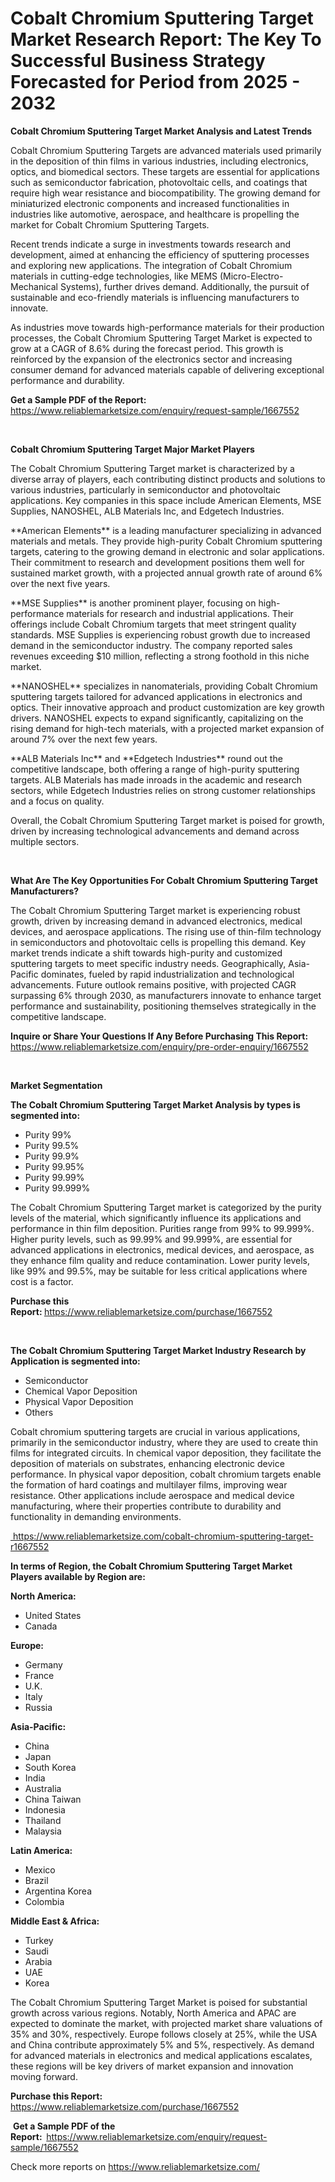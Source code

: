 <p><h1>Cobalt Chromium Sputtering Target Market Research Report: The Key To Successful Business Strategy Forecasted for Period from 2025 - 2032</h1></p><p><strong>Cobalt Chromium Sputtering Target Market Analysis and Latest Trends</strong></p>
<p><p>Cobalt Chromium Sputtering Targets are advanced materials used primarily in the deposition of thin films in various industries, including electronics, optics, and biomedical sectors. These targets are essential for applications such as semiconductor fabrication, photovoltaic cells, and coatings that require high wear resistance and biocompatibility. The growing demand for miniaturized electronic components and increased functionalities in industries like automotive, aerospace, and healthcare is propelling the market for Cobalt Chromium Sputtering Targets.</p><p>Recent trends indicate a surge in investments towards research and development, aimed at enhancing the efficiency of sputtering processes and exploring new applications. The integration of Cobalt Chromium materials in cutting-edge technologies, like MEMS (Micro-Electro-Mechanical Systems), further drives demand. Additionally, the pursuit of sustainable and eco-friendly materials is influencing manufacturers to innovate.</p><p>As industries move towards high-performance materials for their production processes, the Cobalt Chromium Sputtering Target Market is expected to grow at a CAGR of 8.6% during the forecast period. This growth is reinforced by the expansion of the electronics sector and increasing consumer demand for advanced materials capable of delivering exceptional performance and durability.</p></p>
<p><strong>Get a Sample PDF of the Report:&nbsp;</strong> <a href="https://www.reliablemarketsize.com/enquiry/request-sample/1667552?utm_campaign=3248&utm_medium=2&utm_source=Github&utm_content=ia&utm_term=08032025&utm_id=cobalt-chromium-sputtering-target">https://www.reliablemarketsize.com/enquiry/request-sample/1667552</a></p>
<p>&nbsp;</p>
<p><strong>Cobalt Chromium Sputtering Target Major Market Players</strong></p>
<p><p>The Cobalt Chromium Sputtering Target market is characterized by a diverse array of players, each contributing distinct products and solutions to various industries, particularly in semiconductor and photovoltaic applications. Key companies in this space include American Elements, MSE Supplies, NANOSHEL, ALB Materials Inc, and Edgetech Industries.</p><p>**American Elements** is a leading manufacturer specializing in advanced materials and metals. They provide high-purity Cobalt Chromium sputtering targets, catering to the growing demand in electronic and solar applications. Their commitment to research and development positions them well for sustained market growth, with a projected annual growth rate of around 6% over the next five years.</p><p>**MSE Supplies** is another prominent player, focusing on high-performance materials for research and industrial applications. Their offerings include Cobalt Chromium targets that meet stringent quality standards. MSE Supplies is experiencing robust growth due to increased demand in the semiconductor industry. The company reported sales revenues exceeding $10 million, reflecting a strong foothold in this niche market.</p><p>**NANOSHEL** specializes in nanomaterials, providing Cobalt Chromium sputtering targets tailored for advanced applications in electronics and optics. Their innovative approach and product customization are key growth drivers. NANOSHEL expects to expand significantly, capitalizing on the rising demand for high-tech materials, with a projected market expansion of around 7% over the next few years.</p><p>**ALB Materials Inc** and **Edgetech Industries** round out the competitive landscape, both offering a range of high-purity sputtering targets. ALB Materials has made inroads in the academic and research sectors, while Edgetech Industries relies on strong customer relationships and a focus on quality.</p><p>Overall, the Cobalt Chromium Sputtering Target market is poised for growth, driven by increasing technological advancements and demand across multiple sectors.</p></p>
<p>&nbsp;</p>
<p><strong>What Are The Key Opportunities For Cobalt Chromium Sputtering Target Manufacturers?</strong></p>
<p><p>The Cobalt Chromium Sputtering Target market is experiencing robust growth, driven by increasing demand in advanced electronics, medical devices, and aerospace applications. The rising use of thin-film technology in semiconductors and photovoltaic cells is propelling this demand. Key market trends indicate a shift towards high-purity and customized sputtering targets to meet specific industry needs. Geographically, Asia-Pacific dominates, fueled by rapid industrialization and technological advancements. Future outlook remains positive, with projected CAGR surpassing 6% through 2030, as manufacturers innovate to enhance target performance and sustainability, positioning themselves strategically in the competitive landscape.</p></p>
<p><strong>Inquire or Share Your Questions If Any Before Purchasing This Report:</strong> <a href="https://www.reliablemarketsize.com/enquiry/pre-order-enquiry/1667552?utm_campaign=3248&utm_medium=2&utm_source=Github&utm_content=ia&utm_term=08032025&utm_id=cobalt-chromium-sputtering-target">https://www.reliablemarketsize.com/enquiry/pre-order-enquiry/1667552</a></p>
<p>&nbsp;</p>
<p><strong>Market Segmentation</strong></p>
<p><strong>The Cobalt Chromium Sputtering Target Market Analysis by types is segmented into:</strong></p>
<p><ul><li>Purity 99%</li><li>Purity 99.5%</li><li>Purity 99.9%</li><li>Purity 99.95%</li><li>Purity 99.99%</li><li>Purity 99.999%</li></ul></p>
<p><p>The Cobalt Chromium Sputtering Target market is categorized by the purity levels of the material, which significantly influence its applications and performance in thin film deposition. Purities range from 99% to 99.999%. Higher purity levels, such as 99.99% and 99.999%, are essential for advanced applications in electronics, medical devices, and aerospace, as they enhance film quality and reduce contamination. Lower purity levels, like 99% and 99.5%, may be suitable for less critical applications where cost is a factor.</p></p>
<p><strong>Purchase this Report:&nbsp;</strong><a href="https://www.reliablemarketsize.com/purchase/1667552?utm_campaign=3248&utm_medium=2&utm_source=Github&utm_content=ia&utm_term=08032025&utm_id=cobalt-chromium-sputtering-target">https://www.reliablemarketsize.com/purchase/1667552</a></p>
<p>&nbsp;</p>
<p><strong>The Cobalt Chromium Sputtering Target Market Industry Research by Application is segmented into:</strong></p>
<p><ul><li>Semiconductor</li><li>Chemical Vapor Deposition</li><li>Physical Vapor Deposition</li><li>Others</li></ul></p>
<p><p>Cobalt chromium sputtering targets are crucial in various applications, primarily in the semiconductor industry, where they are used to create thin films for integrated circuits. In chemical vapor deposition, they facilitate the deposition of materials on substrates, enhancing electronic device performance. In physical vapor deposition, cobalt chromium targets enable the formation of hard coatings and multilayer films, improving wear resistance. Other applications include aerospace and medical device manufacturing, where their properties contribute to durability and functionality in demanding environments.</p></p>
<p><a href="https://www.reliablemarketsize.com/cobalt-chromium-sputtering-target-r1667552?utm_campaign=3248&utm_medium=2&utm_source=Github&utm_content=ia&utm_term=08032025&utm_id=cobalt-chromium-sputtering-target">&nbsp;https://www.reliablemarketsize.com/cobalt-chromium-sputtering-target-r1667552</a></p>
<p><strong>In terms of Region, the Cobalt Chromium Sputtering Target Market Players available by Region are:</strong></p>
<p>
    <p> <strong> North America: </strong>
        <ul>
            <li>United States</li>
            <li>Canada</li>
        </ul>
        </p> 
    <p> <strong> Europe: </strong>
        <ul>
            <li>Germany</li>
            <li>France</li>
            <li>U.K.</li>
            <li>Italy</li>
            <li>Russia</li>
        </ul>
        </p> 
    <p> <strong> Asia-Pacific: </strong>
        <ul>
            <li>China</li>
            <li>Japan</li>
            <li>South Korea</li>
            <li>India</li>
            <li>Australia</li>
            <li>China Taiwan</li>
            <li>Indonesia</li>
            <li>Thailand</li>
            <li>Malaysia</li>
        </ul>
        </p> 
    <p> <strong> Latin America: </strong>
        <ul>
            <li>Mexico</li>
            <li>Brazil</li>
            <li>Argentina Korea</li>
            <li>Colombia</li>
        </ul>
        </p> 
    <p> <strong> Middle East & Africa: </strong>
        <ul>
            <li>Turkey</li>
            <li>Saudi</li>
            <li>Arabia</li>
            <li>UAE</li>
            <li>Korea</li>
        </ul>
    </p>
    </p>
<p><p>The Cobalt Chromium Sputtering Target Market is poised for substantial growth across various regions. Notably, North America and APAC are expected to dominate the market, with projected market share valuations of 35% and 30%, respectively. Europe follows closely at 25%, while the USA and China contribute approximately 5% and 5%, respectively. As demand for advanced materials in electronics and medical applications escalates, these regions will be key drivers of market expansion and innovation moving forward.</p></p>
<p><strong>Purchase this Report: </strong><a href="https://www.reliablemarketsize.com/purchase/1667552?utm_campaign=3248&utm_medium=2&utm_source=Github&utm_content=ia&utm_term=08032025&utm_id=cobalt-chromium-sputtering-target">https://www.reliablemarketsize.com/purchase/1667552</a></p>
<p>&nbsp;<strong>Get a Sample PDF of the Report:&nbsp;&nbsp;</strong><a href="https://www.reliablemarketsize.com/enquiry/request-sample/1667552?utm_campaign=3248&utm_medium=2&utm_source=Github&utm_content=ia&utm_term=08032025&utm_id=cobalt-chromium-sputtering-target">https://www.reliablemarketsize.com/enquiry/request-sample/1667552</a></p>
<p><strong></strong></p>
<p>Check more reports on <a href="https://www.reliablemarketsize.com/?utm_campaign=3248&utm_medium=2&utm_source=Github&utm_content=ia&utm_term=08032025&utm_id=cobalt-chromium-sputtering-target">https://www.reliablemarketsize.com/</a></p>